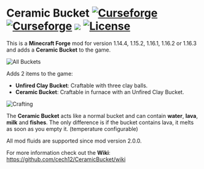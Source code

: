 # Ceramic Bucket [![Curseforge](http://cf.way2muchnoise.eu/full_ceramic-bucket_downloads.svg)](https://www.curseforge.com/minecraft/mc-mods/ceramic-bucket) [![Curseforge](http://cf.way2muchnoise.eu/versions/For%20MC_ceramic-bucket_all.svg)](https://www.curseforge.com/minecraft/mc-mods/ceramic-bucket/files) [![](https://img.shields.io/discord/752506676719910963.svg?style=flat&color=informational&logo=discord&label=Discord)](https://discord.gg/gRUFH5t) [![License](https://img.shields.io/github/license/cech12/CeramicBucket)](http://opensource.org/licenses/MIT)

This is a **Minecraft Forge** mod for version 1.14.4, 1.15.2, 1.16.1, 1.16.2 or 1.16.3 and adds a **Ceramic Bucket** to the game.

![All Buckets](https://raw.githubusercontent.com/cech12/CeramicBucket/1.16/material/all_buckets.png)

Adds 2 items to the game:

* **Unfired Clay Bucket**: Craftable with three clay balls.
* **Ceramic Bucket**: Craftable in furnace with an Unfired Clay Bucket.

![Crafting](https://raw.githubusercontent.com/cech12/CeramicBucket/1.16/material/crafting.png)

The **Ceramic Bucket** acts like a normal bucket and can contain **water**, **lava**, **milk** and **fishes**.
The only difference is if the bucket contains lava, it melts as soon as you empty it. (temperature configurable)

All mod fluids are supported since mod version 2.0.0.

For more information check out the **Wiki**: https://github.com/cech12/CeramicBucket/wiki